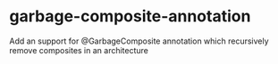 garbage-composite-annotation
============================

Add an support for @GarbageComposite annotation which recursively remove composites in an architecture